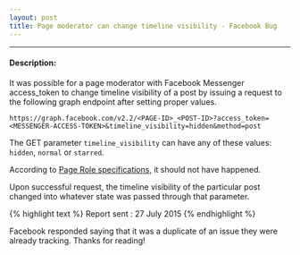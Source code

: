 ```yaml
---
layout: post
title: Page moderator can change timeline visibility - Facebook Bug 
---
```


---


#### Description:

It was possible for a page moderator with Facebook Messenger access_token to change timeline visibility of a post by issuing a request to the following graph endpoint after setting proper values.



`https://graph.facebook.com/v2.2/<PAGE-ID>_<POST-ID>?access_token=<MESSENGER-ACCESS-TOKEN>&timeline_visibility=hidden&method=post`

The GET parameter `timeline_visibility` can have any of these values: `hidden`, `normal` or `starred`. 

According to <a href="https://www.facebook.com/help/323502271070625/">Page Role specifications</a>, it should not have happened. 

 
Upon successful request, the timeline visibility of the particular post changed into whatever state was passed through that parameter.


{% highlight text %} 
Report sent : 27 July 2015 
{% endhighlight %}



Facebook responded saying that it was a duplicate of an issue they were already tracking. Thanks for reading!
